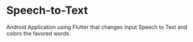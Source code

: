 # Speech-to-Text
Android Application using Flutter that changes input Speech to Text and colors the favored words.
